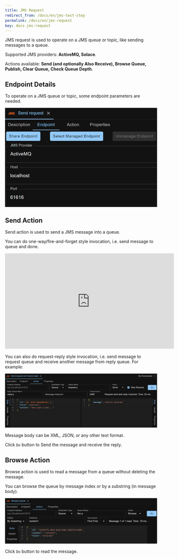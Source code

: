 ```yaml
---
title: JMS Request
redirect_from: /docs/en/jms-test-step
permalink: /docs/en/jms-request
key: docs-jms-request
---
```

JMS request is used to operate on a JMS queue or topic, like sending messages to a queue.

Supported JMS providers: **ActiveMQ, Solace**.

Actions available: **Send (and optionally Also Receive), Browse Queue, Publish, Clear Queue, Check Queue Depth**.

## Endpoint Details
To operate on a JMS queue or topic, some endpoint parameters are needed.

![Endpoint Details](../../screenshots/jms/endpoint-details.png)

## Send Action
Send action is used to send a JMS message into a queue.

You can do one-way/fire-and-forget style invocation, i.e. send message to queue and done.

<div class="video-container">
    <iframe width="560" height="315" src="https://www.youtube.com/embed/EZzxLVzw-vo?si=GUVb6urvdscrGHxU" title="YouTube video player" frameborder="0" allow="accelerometer; autoplay; clipboard-write; encrypted-media; gyroscope; picture-in-picture; web-share" referrerpolicy="strict-origin-when-cross-origin" allowfullscreen></iframe>
</div>

You can also do request-reply style invocation, i.e. send message to request queue and receive another message from reply queue. For example:

![Send Message and Also Receive](../../screenshots/jms/send-message-and-also-receive.png)

Message body can be XML, JSON, or any other text format.

Click `Do` button to Send the message and receive the reply.

## Browse Action
Browse action is used to read a message from a queue without deleting the message.

You can browse the queue by message index or by a substring (in message body).
 
![Browse Queue by Substring](../../screenshots/jms/browse-queue-by-substring.png)

Click `Do` button to read the message.

